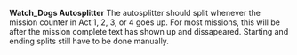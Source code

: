 **Watch_Dogs Autosplitter**
The autosplitter should split whenever the mission counter in Act 1, 2, 3, or 4 goes up. For most missions, this will be after the mission complete text has shown up and dissapeared.
Starting and ending splits still have to be done manually. 
